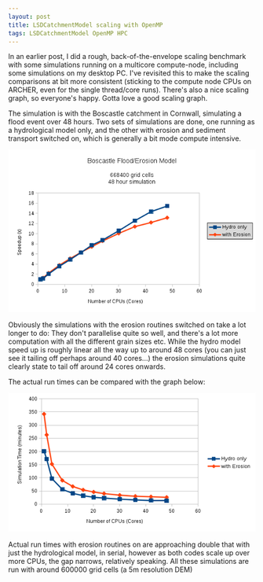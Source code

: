 ```yaml
---
layout: post
title: LSDCatchmentModel scaling with OpenMP
tags: LSDCatchmentModel OpenMP HPC
---
```


In an earlier post, I did a rough, back-of-the-envelope scaling benchmark with some simulations running on a multicore compute-node, including some simulations on my desktop PC. I've revisited this to make the scaling comparisons at bit more consistent (sticking to the compute node CPUs on ARCHER, even for the single thread/core runs). There's also a nice scaling graph, so everyone's happy. Gotta love a good scaling graph.

The simulation is with the Boscastle catchment in Cornwall, simulating a flood event over 48 hours. Two sets of simulations are done, one running as a hydrological model only, and the other with erosion and sediment transport switched on, which is generally a bit mode compute intensive.

![boscastle_speed_up](/images/blog_boscastle.png)

Obviously the simulations with the erosion routines switched on take a lot longer to do: They don't parallelise quite so well, and there's a lot more computation with all the different grain sizes etc. While the hydro model speed up is roughly linear all the way up to around 48 cores (you can just see it tailing off perhaps around 40 cores...) the erosion simulations quite clearly state to tail off around 24 cores onwards.

The actual run times can be compared with the graph below:

![boscastle_runtime](/images/blog_boscastle2.png)

Actual run times with erosion routines on are approaching double that with just the hydrological model, in serial, however as both codes scale up over more CPUs, the gap narrows, relatively speaking. All these simulations are run with around 600000 grid cells (a 5m resolution DEM)
